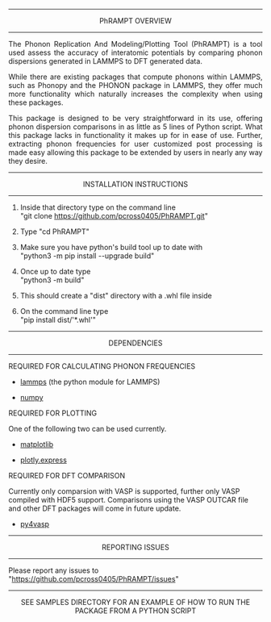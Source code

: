 -------------------------------------------------------------------------------------------------------  
<span style="font-size:0.5em;"><p align="center">PhRAMPT OVERVIEW</p></span>

-------------------------------------------------------------------------------------------------------  

<span><p align="justify">The Phonon Replication And Modeling/Plotting Tool (PhRAMPT) is a tool used assess the 
accuracy of  interatomic potentials by comparing phonon dispersions generated in LAMMPS to DFT generated data.
</p></span>

<span><p align="justify">While there are existing packages that compute phonons within LAMMPS, such as Phonopy 
and the PHONON package in LAMMPS, they offer much more functionality which naturally increases the complexity when 
using these packages.</p></span>

<span><p align="justify">This package is designed to be very straightforward in its use, offering phonon dispersion 
comparisons in as little as 5 lines of Python script. What this package lacks in functionality it makes up for in
ease of use. Further, extracting phonon frequencies for user customized post processing is made easy 
allowing this package to be extended by users in nearly any way they desire.</p></span>

-------------------------------------------------------------------------------------------------------  
<span style="font-size:0.5em;"><p align="center">INSTALLATION INSTRUCTIONS</p></span>

-------------------------------------------------------------------------------------------------------  

1) Inside that directory type on the command line  
   "git clone https://github.com/pcross0405/PhRAMPT.git"

2) Type "cd PhRAMPT"

3) Make sure you have python's build tool up to date with  
   "python3 -m pip install --upgrade build"

4) Once up to date type  
   "python3 -m build"

5) This should create a "dist" directory with a .whl file inside

6) On the command line type  
   "pip install dist/'*.whl'" 

-------------------------------------------------------------------------------------------------------  
<span style="font-size:0.5em;"><p align="center">DEPENDENCIES</p></span>

-------------------------------------------------------------------------------------------------------  

REQUIRED FOR CALCULATING PHONON FREQUENCIES

   - [lammps](https://docs.lammps.org/Python_module.html) (the python module for LAMMPS)

   - [numpy](https://numpy.org/)

REQUIRED FOR PLOTTING

   One of the following two can be used currently.

   - [matplotlib](https://matplotlib.org/)

   - [plotly.express](https://plotly.com/python/plotly-express/)

REQUIRED FOR DFT COMPARISON

   Currently only comparsion with VASP is supported, further only VASP compiled with HDF5 support.
   Comparisons using the VASP OUTCAR file and other DFT packages will come in future update.

   - [py4vasp](https://www.vasp.at/py4vasp/latest/)

---------------------------------------------------------------------------------------------------------  
<span style="font-size:0.5em;"><p align="center">REPORTING ISSUES</p></span>

---------------------------------------------------------------------------------------------------------  

Please report any issues to "https://github.com/pcross0405/PhRAMPT/issues"  

-------------------------------------------------------------------------------------------------------------------------  
<span style="font-size:0.5em;"><p align="center">SEE SAMPLES DIRECTORY FOR AN EXAMPLE OF HOW TO RUN THE PACKAGE FROM A PYTHON SCRIPT</p></span>
